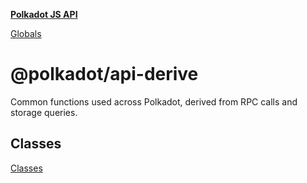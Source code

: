 **[Polkadot JS API](README.md)**

[Globals](globals.md)

# @polkadot/api-derive

Common functions used across Polkadot, derived from RPC calls and storage queries.

## Classes

[Classes](SUMMARY.md)